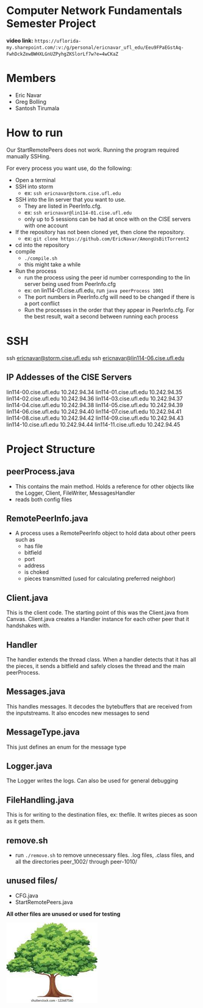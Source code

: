 # Computer Network Fundamentals Semester Project

**video link:** ```https://uflorida-my.sharepoint.com/:v:/g/personal/ericnavar_ufl_edu/Eeu9FPaEGstAq-FwhDckZewBWHXLGnUZPyhgZKSlorLf7w?e=4wCKaZ```

# Members

- Eric Navar
- Greg Bolling
- Santosh Tirumala

# How to run

Our StartRemotePeers does not work. Running the program required manually SSHing.

For every process you want use, do the following:
- Open a terminal
- SSH into storm
    - ex: `ssh ericnavar@storm.cise.ufl.edu`
- SSH into the lin server that you want to use.
    - They are listed in PeerInfo.cfg.
    - ex: `ssh ericnavar@lin114-01.cise.ufl.edu`
    - only up to 5 sessions can be had at once with on the CISE servers with one account
- If the repository has not been cloned yet, then clone the repository.
    - ex: `git clone https://github.com/EricNavar/AmongUsBitTorrent2`
- cd into the repository
- compile
    - `./compile.sh`
    - this might take a while
- Run the process
    - run the process using the peer id number corresponding to the lin server being used from PeerInfo.cfg
    - ex: on lin114-01.cise.ufl.edu, run `java peerProcess 1001`
    - The port numbers in PeerInfo.cfg will need to be changed if there is a port conflict
    - Run the processes in the order that they appear in PeerInfo.cfg. For the best result, wait a second between running each process

# SSH

ssh ericnavar@storm.cise.ufl.edu
ssh ericnavar@lin114-06.cise.ufl.edu

## IP Addesses of the CISE Servers

lin114-00.cise.ufl.edu  10.242.94.34 
lin114-01.cise.ufl.edu  10.242.94.35
lin114-02.cise.ufl.edu  10.242.94.36
lin114-03.cise.ufl.edu  10.242.94.37
lin114-04.cise.ufl.edu  10.242.94.38
lin114-05.cise.ufl.edu  10.242.94.39
lin114-06.cise.ufl.edu  10.242.94.40
lin114-07.cise.ufl.edu  10.242.94.41
lin114-08.cise.ufl.edu  10.242.94.42
lin114-09.cise.ufl.edu  10.242.94.43
lin114-10.cise.ufl.edu  10.242.94.44
lin114-11.cise.ufl.edu  10.242.94.45

# Project Structure

## peerProcess.java

- This contains the main method. Holds a reference for other objects like the Logger, Client, FileWriter, MessagesHandler
- reads both config files

## RemotePeerInfo.java
- A process uses a RemotePeerInfo object to hold data about other peers such as 
  - has file
  - bitfield
  - port
  - address
  - is choked
  - pieces transmitted (used for calculating preferred neighbor)

## Client.java

This is the client code. The starting point of this was the Client.java from Canvas. Client.java creates a Handler instance for each other peer that it handshakes with.

## Handler
The handler extends the thread class. When a handler detects that it has all the pieces, it sends a bitfield and safely closes the thread and the main peerProcess.

## Messages.java

This handles messages. It decodes the bytebuffers that are received from the inputstreams. It also encodes new messages to send

## MessageType.java

This just defines an enum for the message type  

## Logger.java

The Logger writes the logs. Can also be used for general debugging

## FileHandling.java

This is for writing to the destination files, ex: thefile. It writes pieces as soon as it gets them.

## remove.sh
- run `./remove.sh` to remove unnecessary files. .log files, .class files, and all the directories peer_1002/ through peer-1010/

## unused files/
- CFG.java
- StartRemotePeers.java

**All other files are unused or used for testing**

![](./peer_1001/tree.jpg)  
